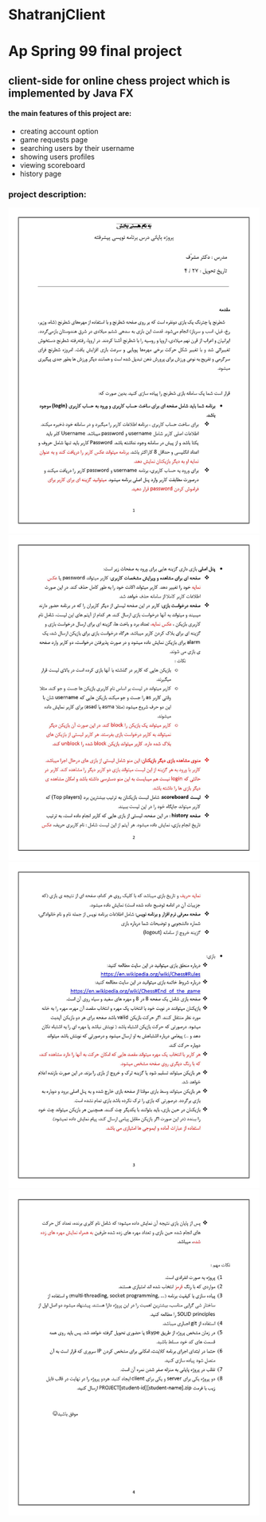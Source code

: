 # ShatranjClient
# Ap Spring 99 final project
## client-side for online chess project which is implemented by Java FX

#### the main features of this project are:
- creating account option
- game requests page
- searching users by their username
- showing users profiles
- viewing scoreboard
- history page

### project description:
![page1](https://github.com/Mohammadreza-mz/ShatranjClient/blob/gh-pages/images/AP-final-project_Page_1.jpg)
![page2](https://github.com/Mohammadreza-mz/ShatranjClient/blob/gh-pages/images/AP-final-project_Page_2.jpg)
![page3](https://github.com/Mohammadreza-mz/ShatranjClient/blob/gh-pages/images/AP-final-project_Page_3.jpg)
![page4](https://github.com/Mohammadreza-mz/ShatranjClient/blob/gh-pages/images/AP-final-project_Page_4.jpg)

